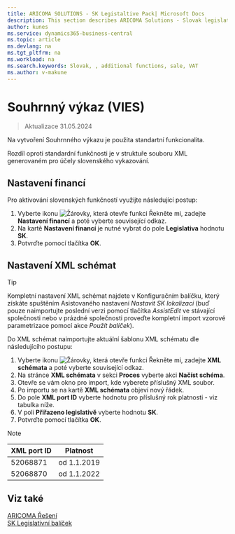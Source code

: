 ```yaml
---
title: ARICOMA SOLUTIONS - SK Legistaltive Pack| Microsoft Docs
description: This section describes ARICOMA Solutions - Slovak legislation
author: kunes
ms.service: dynamics365-business-central
ms.topic: article
ms.devlang: na
ms.tgt_pltfrm: na
ms.workload: na
ms.search.keywords: Slovak, , additional functions, sale, VAT
ms.author: v-makune
---
```


# Souhrnný výkaz (VIES)

> Aktualizace 31.05.2024

Na vytvoření Souhrnného výkazu je použita standartní funkcionalita.

Rozdíl oproti standardní funkčnosti je v struktuře souboru XML generovaném pro účely slovenského vykazování.

## Nastavení financí

Pro aktivování slovenských funkčností využijte následující postup:

1. Vyberte ikonu ![Žárovky, která otevře funkci Řekněte mi](media/ui-search/search_small.png "Řekněte mi, co chcete dělat"), zadejte **Nastavení financí** a poté vyberte související odkaz.
2. Na kartě **Nastavení financí** je nutné vybrat do pole **Legislativa** hodnotu **SK**.
3. Potvrďte pomocí tlačítka **OK**.

## Nastavení XML schémat

> [!TIP]
> Kompletní nastavení XML schémat najdete v Konfiguračním balíčku, který získáte spuštěním Asistovaného nastavení *Nastavit SK lokalizaci* (buď pouze naimportujte poslední verzi pomocí tlačítka *AssistEdit* ve stávající společnosti nebo v prázdné společnosti proveďte kompletní import vzorové parametrizace pomocí akce *Použít balíček*).

Do XML schémat naimportujte aktuální šablonu XML schématu dle následujícího postupu:

1. Vyberte ikonu ![Žárovky, která otevře funkci Řekněte mi](media/ui-search/search_small.png "Řekněte mi, co chcete dělat"), zadejte **XML schémata** a poté vyberte související odkaz.
2. Na stránce **XML schémata** v sekci **Proces** vyberte akci **Načíst schéma**.
3. Otevře se vám okno pro import, kde vyberete příslušný XML soubor.
4. Po importu se na kartě **XML schémata** objeví nový řádek.
5. Do pole **XML port ID** vyberte hodnotu pro příslušný rok platnosti - viz tabulka níže.
6. V poli **Přiřazeno legislativě** vyberte hodnotu **SK**.
7. Potvrďte pomocí tlačítka **OK**.

>[!NOTE]
>
> | XML port ID | Platnost    |
> |   --------  | -------     |
> |   52068871  | od 1.1.2019 |
> |   52068870  | od 1.1.2022 |

## Viz také

[ARICOMA Řešení](solutions.md)  
[SK Legislativní balíček](sk-legislative-pack.md)
